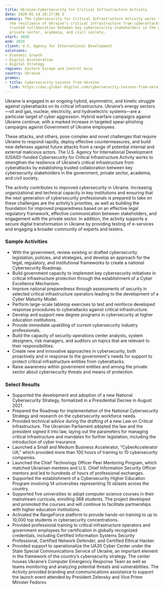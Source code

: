```yaml
---
title: Ukraine—Cybersecurity for Critical Infrastructure Activity
date: 2020-05-14 19:17:00 Z
summary: The Cybersecurity for Critical Infrastructure Activity works to strengthen
  the resilience of Ukraine’s critical infrastructure from cyberattacks by establishing
  trusted collaboration between key cybersecurity stakeholders in the government,
  private sector, academia, and civil society.
start: 2020
end: 2024
client: U.S. Agency for International Development
solutions:
- Economic Growth
- Digital Acceleration
- Digital Strategy
regions: Eastern Europe and Central Asia
country: Ukraine
promos:
- title: Cybersecurity Lessons from Ukraine
  link: https://dai-global-digital.com/cybersecurity-lessons-from-ukraine.html
---
```


Ukraine is engaged in an ongoing hybrid, asymmetric, and kinetic struggle against cyberattacks on its critical infrastructure. Ukraine’s energy sectors—oil and gas, nuclear, electricity, and hydroelectric systems—are a particular target of cyber aggression. Hybrid warfare campaigns against Ukraine continue, with a marked increase in targeted spear-phishing campaigns against Government of Ukraine employees. 

These attacks, and others, pose complex and novel challenges that require Ukraine to respond rapidly, deploy effective countermeasures, and build new defenses against future attacks from a range of potential internal and external malicious actors. The U.S. Agency for International Development (USAID)-funded Cybersecurity for Critical Infrastructure Activity works to strengthen the resilience of Ukraine’s critical infrastructure from cyberattacks by establishing trusted collaboration between key cybersecurity stakeholders in the government, private sector, academia, and civil society.

The activity contributes to improved cybersecurity in Ukraine. Increasing organizational and technical capacity in key institutions and ensuring that the next generation of cybersecurity professionals is prepared to take on these challenges are the activity’s priorities, as well as building the foundation for improved preparedness based on an effective legal regulatory framework, effective communication between stakeholders, and engagement with the private sector. In addition, the activity supports a secure digital transformation in Ukraine by providing testing of e-services and engaging a broader community of experts and testers. 

### Sample Activities

* With the government, review existing or drafted cybersecurity legislation, policies, and strategies, and develop an approach for the legal, regulatory, and institutional frameworks to create a national Cybersecurity Roadmap.
* Build government capacity to implement key cybersecurity initiatives in critical infrastructure protection through the establishment of a Cyber Excellence Mechanism.
* Improve national preparedness through assessments of security in selected critical infrastructure operators leading to the development of a Cyber Maturity Model.
* Perform large-scale tabletop exercises to test and reinforce developed response procedures to cyberattacks against critical infrastructure.
* Develop and support new degree programs in cybersecurity at higher education institutions.
* Provide immediate upskilling of current cybersecurity industry professionals.
* Build the capacity of security operations center analysts, system designers, risk managers, and auditors on topics that are relevant to their responsibilities.
* Create new and innovative approaches in cybersecurity, both proactively and in response to the government's needs for support to protect critical infrastructure entities from cyberattacks. 
* Raise awareness within government entities and among the private sector about cybersecurity threats and means of protection. 

### Select Results

* Supported the development and adoption of a new National Cybersecurity Strategy, formalized in a Presidential Decree in August 2021.
* Prepared the Roadmap for implementation of the National Cybersecurity Strategy and research on the cybersecurity workforce needs.  
* Provided technical advice during the drafting of a new Law on Critical Infrastructure. The Ukrainian Parliament adopted the law and the president signed it into law, laying out the parameters for managing critical infrastructure and mandates for further legislation, including the introduction of cyber insurance.
* Launched a Small and Medium Business Accelerator, “CyberAccelerator UA,” which provided more than 100 hours of training to 10 cybersecurity companies.
* Launched the Chief Technology Officer Peer Mentoring Program, which matched Ukrainian mentees and U.S. Chief Information Security Officer mentors and led to hundreds of hours of professional exchanges.
* Supported the establishment of a Cybersecurity Higher Education Program involving 14 universities representing 10 oblasts across the country. 
* Supported five universities to adopt computer science courses in their mainstream curricula, enrolling 368 students. The project developed and promoted the courses and will continue to facilitate partnerships with higher education institutions.
* Activated the RangeForce platform to provide hands-on training to up to 10,000 top students in cybersecurity concentrations. 
* Provided professional training to critical infrastructure operators and government employees for certification in globally recognized credentials, including Certified Information Systems Security Professional, Certified Network Defender, and Certified Ethical Hacker. 
* Provided support to operationalize the UA30 Cyber Center under the State Special Communications Service of Ukraine, an important element in the framework of the country’s cybersecurity strategy. The center houses Ukraine’s Computer Emergency Response Team as well as teams monitoring and analyzing potential threats and vulnerabilities. The Activity provided branding and communications assistance to support the launch event attended by President Zelensky and Vice Prime Minister Fedorov.